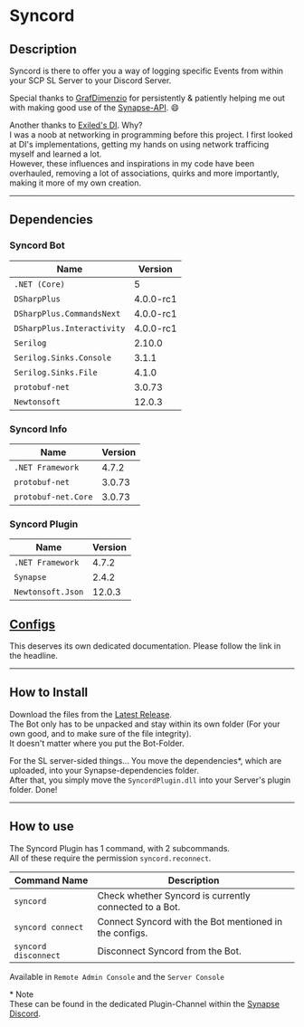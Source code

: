 # Syncord

## Description

Syncord is there to offer you a way of logging specific Events from within your SCP SL Server to your Discord Server.  

Special thanks to [GrafDimenzio](https://github.com/GrafDimenzio) for persistently & patiently helping me out with making good use of the [Synapse-API](https://github.com/SynapseSL/Synapse/). 😄

Another thanks to [Exiled's DI](https://github.com/galaxy119/DiscordIntegration/). Why?  
I was a noob at networking in programming before this project. I first looked at DI's implementations, getting my hands on using network trafficing myself and learned a lot.  
However, these influences and inspirations in my code have been overhauled, removing a lot of associations, quirks and more importantly, making it more of my own creation.  

---
## Dependencies

### Syncord Bot
Name  | Version 
------------ | ------------ 
`.NET (Core)` | 5 
`DSharpPlus` | 4.0.0-rc1 
`DSharpPlus.CommandsNext` | 4.0.0-rc1  
`DSharpPlus.Interactivity` | 4.0.0-rc1  
`Serilog` | 2.10.0 
`Serilog.Sinks.Console` | 3.1.1 
`Serilog.Sinks.File` | 4.1.0 
`protobuf-net` | 3.0.73 
`Newtonsoft` | 12.0.3 

### Syncord Info
Name  | Version 
------------ | ------------ 
`.NET Framework` | 4.7.2 
`protobuf-net` | 3.0.73 
`protobuf-net.Core` | 3.0.73

### Syncord Plugin
Name  | Version 
------------ | ------------ 
`.NET Framework` | 4.7.2 
`Synapse` | 2.4.2 
`Newtonsoft.Json` | 12.0.3 

## [Configs](Configs.md)

This deserves its own dedicated documentation. Please follow the link in the headline.

---

## How to Install

Download the files from the [Latest Release](https://github.com/AlmightyLks/Syncord/releases).  
The Bot only has to be unpacked and stay within its own folder (For your own good, and to make sure of the file integrity).  
It doesn't matter where you put the Bot-Folder.  

For the SL server-sided things... 
You move the dependencies\*, which are uploaded, into your Synapse-dependencies folder.  
After that, you simply move the `SyncordPlugin.dll` into your Server's plugin folder. Done!

---

## How to use

The Syncord Plugin has 1 command, with 2 subcommands.  
All of these require the permission `syncord.reconnect`.  

Command Name  | Description 
------------ | ------------ 
`syncord` | Check whether Syncord is currently connected to a Bot.
`syncord connect` | Connect Syncord with the Bot mentioned in the configs.
`syncord disconnect` | Disconnect Syncord from the Bot.

Available in  `Remote Admin Console` and the `Server Console`

\* Note  
These can be found in the dedicated Plugin-Channel within the [Synapse Discord](https://discord.gg/HWW6s8ggxT).
